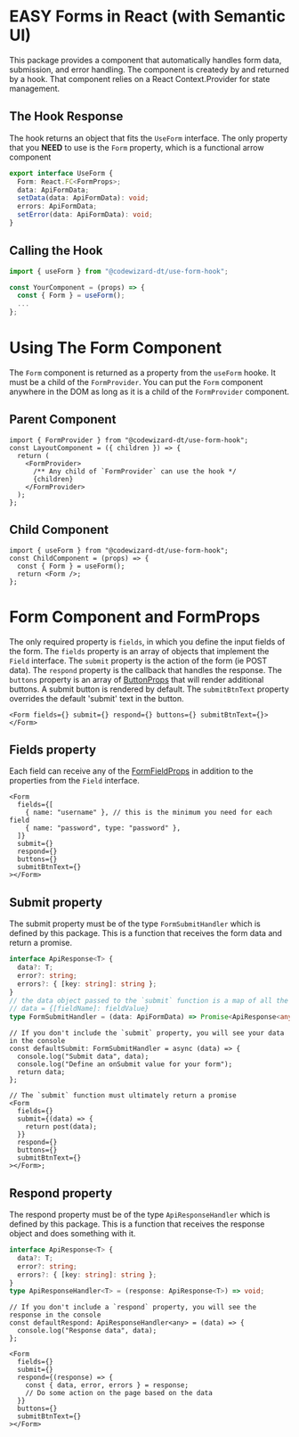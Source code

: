 <!-- @format -->

# EASY Forms in React (with Semantic UI)

This package provides a component that automatically handles form data, submission, and error handling. The component is createdy by and returned by a hook. That component relies on a React Context.Provider for state management.

## The Hook Response

The hook returns an object that fits the `UseForm` interface. The only property that you **NEED** to use is the `Form` property, which is a functional arrow component

```typescript
export interface UseForm {
  Form: React.FC<FormProps>;
  data: ApiFormData;
  setData(data: ApiFormData): void;
  errors: ApiFormData;
  setError(data: ApiFormData): void;
}
```

## Calling the Hook

```typescript
import { useForm } from "@codewizard-dt/use-form-hook";

const YourComponent = (props) => {
  const { Form } = useForm();
  ...
};
```

# Using The Form Component

The `Form` component is returned as a property from the `useForm` hooke. It must be a child of the `FormProvider`. You can put the `Form` component anywhere in the DOM as long as it is a child of the `FormProvider` component.

## Parent Component

```tsx
import { FormProvider } from "@codewizard-dt/use-form-hook";
const LayoutComponent = ({ children }) => {
  return (
    <FormProvider>
      /** Any child of `FormProvider` can use the hook */
      {children}
    </FormProvider>
  );
};
```

## Child Component

```tsx
import { useForm } from "@codewizard-dt/use-form-hook";
const ChildComponent = (props) => {
  const { Form } = useForm();
  return <Form />;
};
```

# Form Component and FormProps

The only required property is `fields`, in which you define the input fields of the form. The `fields` property is an array of objects that implement the `Field` interface. The `submit` property is the action of the form (ie POST data). The `respond` property is the callback that handles the response. The `buttons` property is an array of [ButtonProps](https://react.semantic-ui.com/elements/button/) that will render additional buttons. A submit button is rendered by default. The `submitBtnText` property overrides the default 'submit' text in the button.

```tsx
<Form fields={} submit={} respond={} buttons={} submitBtnText={}></Form>
```

## Fields property

Each field can receive any of the [FormFieldProps](https://react.semantic-ui.com/collections/form/) in addition to the properties from the `Field` interface.

```tsx
<Form
  fields={[
    { name: "username" }, // this is the minimum you need for each field
    { name: "password", type: "password" },
  ]}
  submit={}
  respond={}
  buttons={}
  submitBtnText={}
></Form>
```

## Submit property

The submit property must be of the type `FormSubmitHandler` which is defined by this package. This is a function that receives the form data and return a promise.

```typescript
interface ApiResponse<T> {
  data?: T;
  error?: string;
  errors?: { [key: string]: string };
}
// the data object passed to the `submit` function is a map of all the `Fields`
// data = {[fieldName]: fieldValue}
type FormSubmitHandler = (data: ApiFormData) => Promise<ApiResponse<any>>;
```

```tsx
// If you don't include the `submit` property, you will see your data in the console
const defaultSubmit: FormSubmitHandler = async (data) => {
  console.log("Submit data", data);
  console.log("Define an onSubmit value for your form");
  return data;
};

// The `submit` function must ultimately return a promise
<Form
  fields={}
  submit={(data) => {
    return post(data);
  }}
  respond={}
  buttons={}
  submitBtnText={}
></Form>;
```

## Respond property

The respond property must be of the type `ApiResponseHandler` which is defined by this package. This is a function that receives the response object and does something with it.

```typescript
interface ApiResponse<T> {
  data?: T;
  error?: string;
  errors?: { [key: string]: string };
}
type ApiResponseHandler<T> = (response: ApiResponse<T>) => void;
```

```tsx
// If you don't include a `respond` property, you will see the response in the console
const defaultRespond: ApiResponseHandler<any> = (data) => {
  console.log("Response data", data);
};
```

```tsx
<Form
  fields={}
  submit={}
  respond={(response) => {
    const { data, error, errors } = response;
    // Do some action on the page based on the data
  }}
  buttons={}
  submitBtnText={}
></Form>
```
